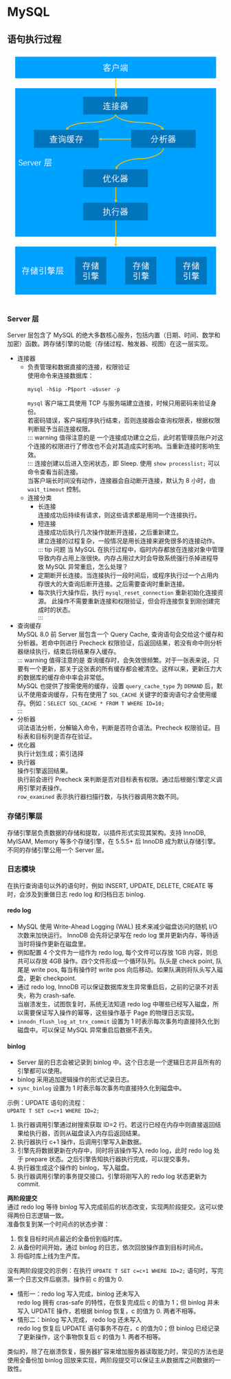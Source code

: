 # MySQL

## 语句执行过程
![MySQL 执行过程](/img/mysqlProcess.png)  

### Server 层
Server 层包含了 MySQL 的绝大多数核心服务，包括内置（日期、时间、数学和加密）函数。跨存储引擎的功能（存储过程、触发器、视图）在这一层实现。  

+ 连接器  
  + 负责管理和数据直接的连接，权限验证  
    使用命令来连接数据库：  
    ``` shell
    mysql -h$ip -P$port -u$user -p
    ```
    `mysql` 客户端工具使用 TCP 与服务端建立连接，时候只用密码来验证身份。  
    若密码错误，客户端程序执行结束，否则连接器会查询权限表，根据权限判断赋予当前连接权限。  
    ::: warning 值得注意的是
    一个连接成功建立之后，此时若管理员账户对这个连接的权限进行了修改也不会对其造成实时影响。当重新连接时影响生效。  
    :::
    连接创建以后进入空闲状态，即 Sleep. 使用 `show processlist;` 可以命令查看当前连接。  
    当客户端长时间没有动作，连接器会自动断开连接，默认为 8 小时，由 `wait_timeout` 控制。  
  + 连接分类
    + 长连接  
      连接成功后持续有请求，则这些请求都是用同一个连接执行。  
    + 短连接  
      连接成功后执行几次操作就断开连接，之后重新建立。  
      建立连接的过程复杂，一般情况是用长连接来避免很多的连接动作。  
    ::: tip 问题
    当 MySQL 在执行过程中，临时内存都放在连接对象中管理导致内存占用上涨很快。内存占用过大时会导致系统强行杀掉进程导致 MySQL 异常重启，怎么处理？  
    + 定期断开长连接。当连接执行一段时间后，或程序执行过一个占用内存很大的大查询后断开连接。之后需要查询时重新连接。  
    + 每次执行大操作后，执行 `mysql_reset_connection` 重新初始化连接资源。 此操作不需要重新连接和权限验证，但会将连接恢复到刚创建完成时的状态。<Badge text="MySQL 5.7 +"/>  
    :::
+ 查询缓存 <Badge text="MySQL 8.0 -" type="error"/>  
  MySQL 8.0 前 Server 层包含一个 Query Cache, 查询语句会交给这个缓存和分析器。若命中则进行 Precheck 权限验证，后返回结果，若没有命中则分析器继续执行，结束后将结果存入缓存。  
  ::: warning 值得注意的是
  查询缓存时，会失效很频繁。对于一张表来说，只要有一个更新，那关于这张表的所有缓存都会被清空。这样以来，更新压力大的数据库的缓存命中率会非常低。  
  MySQL 也提供了按需使用的缓存，设置 `query_cache_type` 为 `DEMAND` 后，默认不使用查询缓存，只有在使用了 `SQL_CACHE` 关键字的查询语句才会使用缓存。例如：`SELECT SQL_CACHE * FROM T WHERE ID=10;`  
  :::
+ 分析器  
  词法语法分析，分解输入命令，判断是否符合语法。Precheck 权限验证。目标表和目标列是否存在验证。    
+ 优化器  
  执行计划生成；索引选择
+ 执行器  
  操作引擎返回结果。  
  执行前会进行 Precheck 来判断是否对目标表有权限。通过后根据引擎定义调用引擎对表操作。  
  `row_examined` 表示执行器扫描行数，与执行器调用次数不同。  

### 存储引擎层
存储引擎层负责数据的存储和提取，以插件形式实现其架构。支持 InnoDB, MyISAM, Memory 等多个存储引擎，在 5.5.5+ 后 InnoDB 成为默认存储引擎。不同的存储引擎公用一个 Server 层。  

### 日志模块
在执行查询语句以外的语句时，例如 INSERT, UPDATE, DELETE, CREATE 等时，会涉及到重做日志 redo log 和归档日志 binlog. 

#### redo log
+ MySQL 使用 Write-Ahead Logging (WAL) 技术来减少磁盘访问的随机 I/O 次数来加快运行。 InnoDB 会先将记录写在 redo log 里并更新内存，等待适当时将操作更新在磁盘里。  
+ 例如配置 4 个文件为一组作为 redo log, 每个文件可以存放 1GB 内容，则总共可以存放 4GB 操作。四个文件形成一个循环队列。队头是 check point, 队尾是 write pos, 每当有操作时 write pos 向后移动。如果队满则将队头写入磁盘，更新 checkpoint.  
+ 通过 redo log, InnoDB 可以保证数据库发生异常重启后，之前的记录不对丢失，称为 crash-safe.  
  当崩溃发生，试图恢复时，系统无法知道 redo log 中哪些已经写入磁盘，所以需要保证写入操作的幂等，这些操作基于 Page 的物理日志实现。  
+ `innodn_flush_log_at_trx_commit` 设置为 1 时表示每次事务均直接持久化到磁盘中。可以保证 MySQL 异常重启后数据不丢失。  

#### binlog
+ Server 层的日志会被记录到 binlog 中。这个日志是一个逻辑日志并且所有的引擎都可以使用。  
+ binlog 采用追加逻辑操作的形式记录日志。  
+ `sync_binlog` 设置为 1 时表示每次事务均直接持久化到磁盘中。  

示例：UPDATE 语句的流程：  
`UPDATE T SET c=c+1 WHERE ID=2;`  
1. 执行器调用引擎通过树搜索获取 ID=2 行。若这行已经在内存中则直接返回结果给执行器，否则从磁盘读入内存后返回结果。  
2. 执行器执行 c+1 操作，后调用引擎写入新数据。  
3. 引擎先将数据更新在内存中，同时将该操作写入 redo log，此时 redo log 处于 prepare 状态。之后引擎告知执行器执行完成，可以提交事务。  
4. 执行器生成这个操作的 binlog，写入磁盘。  
5. 执行器调用引擎的事务提交接口。引擎将刚写入的 redo log 状态更新为 commit.  

**两阶段提交**  
通过 redo log 等待 binlog 写入完成前后的状态改变，实现两阶段提交。这可以使得两份日志逻辑一致。  
准备恢复到某一个时间点的状态步骤：  
1. 恢复目标时间点最近的全备份到临时库。  
2. 从备份时间开始，通过 binlog 的日志，依次回放操作直到目标时间点。  
3. 将临时库上线为生产库。  

没有两阶段提交的示例：在执行 `UPDATE T SET c=c+1 WHERE ID=2;` 语句时，写完第一个日志文件后崩溃。操作前 c 的值为 0.  
+ 情形一：redo log 写入完成，binlog 还未写入  
  redo log 拥有 cras-safe 的特性，在恢复完成后 c 的值为 1；但 binlog 并未写入 UPDATE 操作，若根据 binlog 恢复，c 的值为 0. 两者不相等。  
+ 情形二：binlog 写入完成， redo log 还未写入  
  redo log 恢复后 UPDATE 语句事务不存在，c 的值为0；但 binlog 已经记录了更新操作，这个事物恢复后 c 的值为 1. 两者不相等。  

类似的，除了在崩溃恢复，服务器扩容来增加服务器读取能力时，常见的方法也是使用全备份加 binlog 回放来实现，两阶段提交可以保证主从数据库之间数据的一致性。  